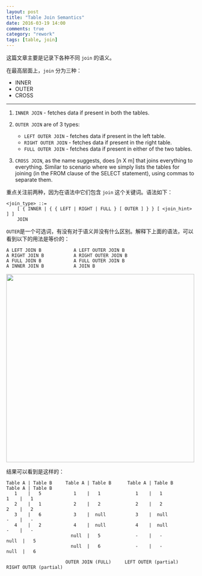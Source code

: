 ```yaml
---
layout: post
title: "Table Join Semantics"
date: 2016-03-19 14:00
comments: true
category: "rework"
tags: [table, join]
---
```


这篇文章主要是记录下各种不同 `join` 的语义。

在最高层面上，`join` 分为三种：

* INNER
* OUTER
* CROSS

<!--more-->

***

1. `INNER JOIN` - fetches data if present in both the tables.

2. `OUTER JOIN` are of 3 types:

	* `LEFT OUTER JOIN` - fetches data if present in the left table.
	* `RIGHT OUTER JOIN` - fetches data if present in the right table.
	* `FULL OUTER JOIN` - fetches data if present in either of the two tables.

3. `CROSS JOIN`, as the name suggests, does [n X m] that joins everything to everything. Similar to scenario where we simply lists the tables for joining (in the FROM clause of the SELECT statement), using commas to separate them.

重点关注前两种，因为在语法中它们包含 `join` 这个关键词。语法如下：

```
<join_type> ::= 
    [ { INNER | { { LEFT | RIGHT | FULL } [ OUTER ] } } [ <join_hint> ] ]
    JOIN
```

`OUTER`是一个可选词，有没有对于语义并没有什么区别。解释下上面的语法，可以看到以下的用法是等价的：

```
A LEFT JOIN B            A LEFT OUTER JOIN B
A RIGHT JOIN B           A RIGHT OUTER JOIN B
A FULL JOIN B            A FULL OUTER JOIN B
A INNER JOIN B           A JOIN B
```

<img src="http://i.stack.imgur.com/qje6o.png" width="500px"/>

结果可以看到是这样的：

```
Table A | Table B     Table A | Table B      Table A | Table B      Table A | Table B
   1    |   5            1    |   1             1    |   1             1    |   1
   2    |   1            2    |   2             2    |   2             2    |   2
   3    |   6            3    |  null           3    |  null           -    |   -
   4    |   2            4    |  null           4    |  null           -    |   -
                        null  |   5             -    |   -            null  |   5
                        null  |   6             -    |   -            null  |   6

                      OUTER JOIN (FULL)     LEFT OUTER (partial)   RIGHT OUTER (partial)
```

